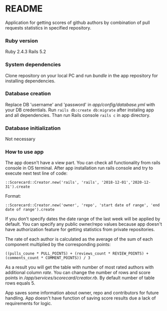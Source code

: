 # README

Application for getting scores of github authors by combination of pull requests statistics in specified repository.

### Ruby version
Ruby 2.4.3
Rails 5.2

### System dependencies
Clone repository on your local PC and run *bundle* in the app repository for installing dependencies.

### Database creation
Replace DB 'username' and 'password' in *app/config/database.yml* with your DB credentials.
Run `rails db:create db:migrate` after instaling app and all dependencies. Than run Rails console `rails c` in app directory.

### Database initialization
Not necessary

### How to use app
The app doesn't have a view part. You can check all functionality from rails console in OS terminal.
After app installation run rails console and try to execute next test line of code:

`::Scorecard::Creator.new('rails', 'rails', '2018-12-01','2020-12-31').create`

Format:

`::Scorecard::Creator.new('owner', 'repo', 'start date of range', 'end date of range').create`

If you don't specify dates the date range of the last week will be applied by default.
You can specify any public owner/repo values because app doesn't have authorization feature for getting statistics from private repositories.

The rate of each author is calculated as the average of the sum of each component multiplied by the corresponding points:

`((pulls_coune * PULL_POINTS) + (reviews_count * REVIEW_POINTS) + (comments_count * COMMENT_POINTS)) / 3`

As a result you will get the table with number of most rated authors with additional column *rate*. You can change the number of rows and score points in */app/services/scorecard/creator.rb*. By default number of table rows equals 5.

App saves some information about owner, repo and contributors for future handling. 
App doesn't have function of saving score results due a lack of requirements for logic.
